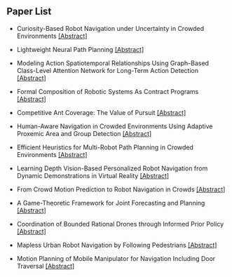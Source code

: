 ## Paper List

- Curiosity-Based Robot Navigation under Uncertainty in Crowded Environments
[[Abstract]](https://events.infovaya.com/presentation?id=108368)

- Lightweight Neural Path Planning
[[Abstract]](https://events.infovaya.com/presentation?id=108371)

- Modeling Action Spatiotemporal Relationships Using Graph-Based Class-Level Attention Network for Long-Term Action Detection
[[Abstract]](https://events.infovaya.com/presentation?id=108374)

- Formal Composition of Robotic Systems As Contract Programs
[[Abstract]](https://events.infovaya.com/presentation?id=108377)

- Competitive Ant Coverage: The Value of Pursuit
[[Abstract]](https://events.infovaya.com/presentation?id=108380)

- Human-Aware Navigation in Crowded Environments Using Adaptive Proxemic Area and Group Detection
[[Abstract]](https://events.infovaya.com/presentation?id=108383)

- Efficient Heuristics for Multi-Robot Path Planning in Crowded Environments
[[Abstract]](https://events.infovaya.com/presentation?id=108386)

- Learning Depth Vision-Based Personalized Robot Navigation from Dynamic Demonstrations in Virtual Reality
[[Abstract]](https://events.infovaya.com/presentation?id=108389)

- From Crowd Motion Prediction to Robot Navigation in Crowds
[[Abstract]](https://events.infovaya.com/presentation?id=108392)

- A Game-Theoretic Framework for Joint Forecasting and Planning
[[Abstract]](https://events.infovaya.com/presentation?id=108395)

- Coordination of Bounded Rational Drones through Informed Prior Policy
[[Abstract]](https://events.infovaya.com/presentation?id=108398)

- Mapless Urban Robot Navigation by Following Pedestrians
[[Abstract]](https://events.infovaya.com/presentation?id=108401)

- Motion Planning of Mobile Manipulator for Navigation Including Door Traversal
[[Abstract]](https://events.infovaya.com/presentation?id=108404)

